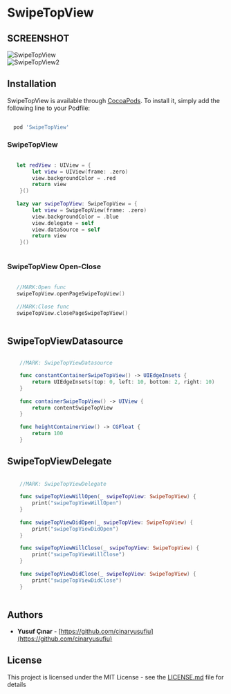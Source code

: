 # SwipeTopView


## SCREENSHOT

![SwipeTopView](https://github.com/cinaryusufiu/SwipeTopView/blob/master/SwipeTopView/2pcxw6.gif)  
![SwipeTopView2](https://github.com/cinaryusufiu/SwipeTopView/blob/master/SwipeTopView/2pcz7r.gif)

## Installation

SwipeTopView is available through [CocoaPods](https://cocoapods.org/). To install it, simply add the following line to your Podfile:

 ```sh
   
   pod 'SwipeTopView'
 
 ```

### SwipeTopView

```swift

   let redView : UIView = {
        let view = UIView(frame: .zero)
        view.backgroundColor = .red
        return view
    }()
    
   lazy var swipeTopView: SwipeTopView = {
        let view = SwipeTopView(frame: .zero)
        view.backgroundColor = .blue
        view.delegate = self
        view.dataSource = self
        return view
    }()
   
```

### SwipeTopView Open-Close

```swift
   
   //MARK:Open func
   swipeTopView.openPageSwipeTopView()
   
   //MARK:Close func
   swipeTopView.closePageSwipeTopView()
   
```
## SwipeTopViewDatasource

```swift

    //MARK: SwipeTopViewDatasource

    func constantContainerSwipeTopView() -> UIEdgeInsets {
        return UIEdgeInsets(top: 0, left: 10, bottom: 2, right: 10)
    }
    
    func containerSwipeTopView() -> UIView {
        return contentSwipeTopView
    }
    
    func heightContainerView() -> CGFloat {
        return 100
    }


```

## SwipeTopViewDelegate

```swift
   
    //MARK: SwipeTopViewDelegate
 
    func swipeTopViewWillOpen(_ swipeTopView: SwipeTopView) {
        print("swipeTopViewWillOpen")
    }
    
    func swipeTopViewDidOpen(_ swipeTopView: SwipeTopView) {
        print("swipeTopViewDidOpen")
    }
    
    func swipeTopViewWillClose(_ swipeTopView: SwipeTopView) {
        print("swipeTopViewWillClose")
    }
    
    func swipeTopViewDidClose(_ swipeTopView: SwipeTopView) {
        print("swipeTopViewDidClose")
    }
    
```
	 
## Authors

* **Yusuf Çınar** - [https://github.com/cinaryusufiu](https://github.com/cinaryusufiu)

## License

This project is licensed under the MIT License - see the [LICENSE.md](LICENSE.md) file for details

